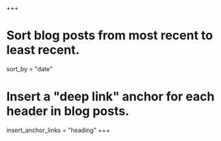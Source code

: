 +++
# Sort blog posts from most recent to least recent.
sort_by = "date"
# Insert a "deep link" anchor for each header in blog posts.
insert_anchor_links = "heading"
+++